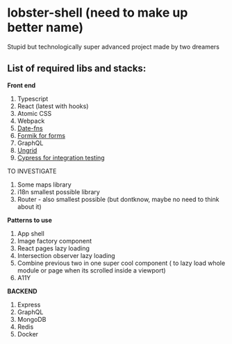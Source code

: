 # lobster-shell (need to make up better name)
Stupid but technologically super advanced project made by two dreamers

## List of required libs and stacks:


**Front end**

1. Typescript
2. React (latest with hooks)
3. Atomic CSS
4. Webpack
5. [Date-fns](https://github.com/date-fns/date-fns "Date-fns")
6. [Formik for forms](https://github.com/jaredpalmer/formik "Formik")
7. GraphQL
8. [Ungrid](https://github.com/chrisnager/ungrid/blob/gh-pages/ungrid.min.css "Ungrid")
9. [Cypress for integration testing](https://www.cypress.io/ "Cypress")

TO INVESTIGATE
1. Some maps library
2. i18n smallest possible library
3. Router - also smallest possible (but dontknow, maybe no need to think about it)

**Patterns to use**

1. App shell
2. Image factory component
3. React pages lazy loading
4. Intersection observer lazy loading
5. Combine previous two in one super cool component ( to lazy load whole module or page when its scrolled inside a viewport)
6. A11Y

**BACKEND**

1. Express
2. GraphQL
3. MongoDB
4. Redis
5. Docker

